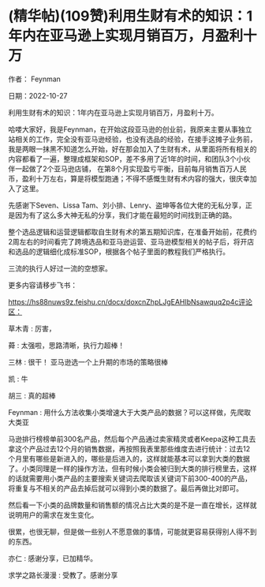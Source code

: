 
# (精华帖)(109赞)利用生财有术的知识：1 年内在亚马逊上实现月销百万，月盈利十万

作者： Feynman

日期：2022-10-27

利用生财有术的知识：1年内在亚马逊上实现月销百万，月盈利十万。

哈喽大家好，我是Feynman，在开始这段亚马逊的创业前，我原来主要从事独立站相关的工作，完全没有亚马逊经验，也没有选品的经验，在接手这摊子业务前，我是两眼一抹黑不知道怎么开始，好在那会加入了生财有术，从里面将所有相关的内容都看了一遍，整理成框架和SOP，差不多用了近1年的时间，和团队3个小伙伴一起做了2个亚马逊店铺，  在第8个月实现盈亏平衡，目前每月销售百万人民币，盈利十万左右，算是将模型跑通；不得不感慨生财有术内容的强大，很庆幸加入了这里。

先感谢下Seven、Lissa Tam、刘小排、Lenry、盗坤等各位大佬的无私分享，正是因为有了这么多大神无私的分享，我们才能在最短的时间找到正确的路。

整个选品逻辑和运营逻辑都取自生财有术的第五期知识库，在准备开始前，花费约2周左右的时间看完了跨境选品和亚马逊运营、亚马逊模型相关的帖子后，将开店和选品的逻辑细化成标准SOP，根据各个帖子里面的教程我们严格执行。

三流的执行人好过一流的空想家。

更多内容请移步飞书：

https://hs88nuws9z.feishu.cn/docx/doxcnZhpLJgEAHIbNsawquq2p4c评论区：

草木青 : 厉害，

蕣 : 太强啦，思路清晰，执行力超棒！

三林 : 很干！  亚马逊选一个上升期的市场的策略很棒

凯 : 牛

胡三 : 真的超棒

Feynman : 用什么方法收集小类增速大于大类产品的数据？可以这样做，先爬取大类亚 

 

马逊排行榜榜单前300名产品，然后每个产品通过卖家精灵或者Keepa这种工具去拿这个产品过去12个月的销售数据，再按照我表里那些维度去进行统计：过去12个月里有哪些是新进入的，哪些是后进入的，这样就能基本可以拿到大类的数据了。小类同理是一样的操作方法，但有时候小类会被归到大类的排行榜里去，这样的话就需要用小类产品的主要搜索关键词去爬取该关键词下前300-400的产品，将重复与不相关的产品去掉后就可以得到小类的数据了。最后再做比对即可。

然后看一下小类的品牌数量和销售额的情况占比大类的是不是一直在增长，这样就说明用户的需求在发生变化。

很累，也很无聊，但是做一些别人不愿意做的事情，可能就更容易获得别人得不到的东西。

亦仁 : 感谢分享，已加精华。

求学之路长漫漫 : 受教了。感谢分享
